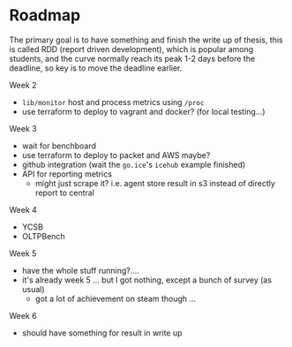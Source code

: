 # Roadmap

The primary goal is to have something and finish the write up of thesis, this is called RDD (report driven development),
which is popular among students, and the curve normally reach its peak 1-2 days before the deadline, so key is to move the
deadline earlier.

Week 2

- `lib/monitor` host and process metrics using `/proc`
- use terraform to deploy to vagrant and docker? (for local testing...)

Week 3

- wait for benchboard
- use terraform to deploy to packet and AWS maybe?
- github integration (wait the `go.ice`'s `icehub` example finished)
- API for reporting metrics
  - might just scrape it? i.e. agent store result in s3 instead of directly report to central

Week 4

- YCSB
- OLTPBench

Week 5

- have the whole stuff running?....
- it's already week 5 ... but I got nothing, except a bunch of survey (as usual)
  - got a lot of achievement on steam though ...

Week 6

- should have something for result in write up